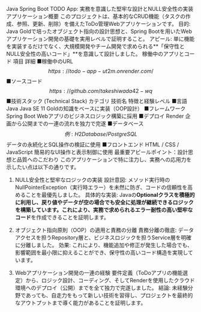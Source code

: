 Java Spring Boot TODO App: 実務を意識した堅牢な設計とNULL安全性の実装
アプリケーション概要
このプロジェクトは、基本的なCRUD機能（タスクの作成、参照、更新、削除）を備えたToDo管理Webアプリケーションです。
目的: Java Goldで培ったオブジェクト指向の設計思想と、Spring Bootを用いたWebアプリケーション開発の基礎を実用レベルで証明すること。
アピール: 単に機能を実装するだけでなく、大規模開発やチーム開発で求められる**「保守性とNULL安全性の高いコード」**を意識して設計しました。
稼働中のアプリとコード
項目
詳細
■稼働中のURL
$$https://todo-app-ut2m.onrender.com/$$
■ソースコード
$$https://github.com/takeshiwada42-wq$$
■技術スタック (Technical Stack)
カテゴリ
技術名
特徴と経験レベル
■言語
Java
Java SE 11 Goldの知識をベースに実装（OOP設計）
■フレームワーク
Spring Boot
Webアプリのビジネスロジック構築に採用
■デプロイ
Render
企画から公開までの一連の流れを独力で完遂
■データベース
$$例: H2 Database / PostgreSQL$$
データの永続化とSQL操作の検証に使用
■フロントエンド
HTML / CSS / JavaScript
簡易的なUI操作と表示制御に使用
最重要アピールポイント：設計思想と品質へのこだわり
このアプリケーションで特に注力し、実務への応用力を示したい点は以下の通りです。

1. NULL安全性と堅牢なロジックの実装
設計意図: メソッド実行時のNullPointerException（実行時エラー）を未然に防ぎ、コードの信頼性を高めることを最優先しました。
具体的な実装: Javaの**Optionalクラスを積極的に利用し、戻り値やデータが空の場合でも安全に処理が継続できるロジックを構築しています。これにより、実務で求められるエラー耐性の高い堅牢なコード**を作成できることを証明します。

2. オブジェクト指向原則（OOP）の適用と責務の分離
責務分離の徹底: データアクセスを担うRepository層と、ビジネスロジックを担うService層を明確に分離しました。
効果: これにより、機能追加や修正が発生した場合でも、影響範囲を最小限に抑えることができ、保守性の高いコード構造を実現しています。

3. Webアプリケーション開発の一連の経験
要件定義（ToDoアプリの機能選定）から、ロジック設計、コーディング、そしてRenderを使用したクラウド環境へのデプロイ（公開）までを全て独力で完遂しました。
結論: 未経験分野であっても、自走力をもって新しい技術を習得し、プロジェクトを最終的なアウトプットまで導く能力があることを証明します。
